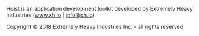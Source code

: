  Hoist is an application development toolkit developed by Extremely Heavy Industries (www.xh.io | info@xh.io)
 
 Copyright © 2018 Extremely Heavy Industries Inc. - all rights reserved